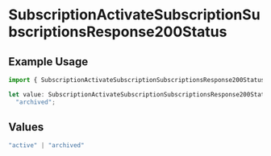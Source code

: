 # SubscriptionActivateSubscriptionSubscriptionsResponse200Status

## Example Usage

```typescript
import { SubscriptionActivateSubscriptionSubscriptionsResponse200Status } from "jani-payments/models/operations";

let value: SubscriptionActivateSubscriptionSubscriptionsResponse200Status =
  "archived";
```

## Values

```typescript
"active" | "archived"
```